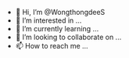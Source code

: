 - 👋 Hi, I’m @WongthongdeeS
- 👀 I’m interested in ...
- 🌱 I’m currently learning ...
- 💞️ I’m looking to collaborate on ...
- 📫 How to reach me ...

<!---
WongthongdeeS/WongthongdeeS is a ✨ special ✨ repository because its `README.md` (this file) appears on your GitHub profile.
You can click the Preview link to take a look at your changes.
--->
